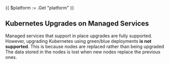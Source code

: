 {{ $platform := .Get "platform" }}
## Kubernetes Upgrades on Managed Services

Managed services that support in place upgrades are fully supported. However,
upgrading Kubernetes using green/blue deployments **is not supported**. This is
because nodes are replaced rather than being upgraded
The data stored in the nodes is lost when new nodes replace the previous ones.

